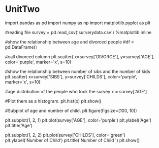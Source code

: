 # UnitTwo
import pandas as pd
import numpy as np
import matplotlib.pyplot as plt

#reading file
survey = pd.read_csv('surverydata.csv')
%matplotlib inline

#show the relationship between age and divorced people
#df = pd.DataFrame()

#call divorced column 
plt.scatter(
    x=survey['DIVORCE'],
    y=survey['AGE'],
    color='purple',
    marker='x', s=10)

#show the relationship between number of sibs and the number of kids 
plt.scatter(
    x=survey['SIBS'],
    y=survey['CHILDS'],
    color='purple',
    marker='x', s=10)

#age distribution of the people who took the survey
x = survey['AGE']

#Plot them as a histogram.
plt.hist(x) 
plt.show()

#Subplot of age and number of child.
plt.figure(figsize=(100, 10))

plt.subplot(1, 2, 1)
plt.plot(survey['AGE'], color='purple')
plt.ylabel('Age')
plt.title('Age')

plt.subplot(1, 2, 2)
plt.plot(survey['CHILDS'], color='green')
plt.ylabel('Number of Child')
plt.title('Number of Child ')
plt.show()

